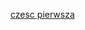 [czesc pierwsza](https://htmlpreview.github.io/?https://github.com/209450/iislabpio_209450/blob/kappa/kappaPIO.html)